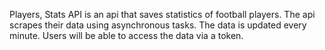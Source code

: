 Players, Stats API is an api that saves statistics of football players. The api scrapes their data using asynchronous tasks. The data is updated every minute. Users will be able to access the data via a token.
